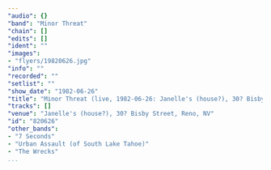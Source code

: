 ```yaml
---
"audio": {}
"band": "Minor Threat"
"chain": []
"edits": []
"ident": ""
"images":
- "flyers/19820626.jpg"
"info": ""
"recorded": ""
"setlist": ""
"show_date": "1982-06-26"
"title": "Minor Threat (live, 1982-06-26: Janelle's (house?), 30? Bisby Street, Reno, NV)"
"tracks": []
"venue": "Janelle's (house?), 30? Bisby Street, Reno, NV"
"id": "820626"
"other_bands":
- "7 Seconds"
- "Urban Assault (of South Lake Tahoe)"
- "The Wrecks"
...
```

